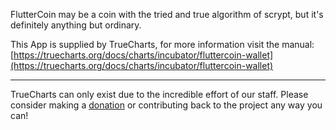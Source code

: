 FlutterCoin may be a coin with the tried and true algorithm of scrypt, but it's definitely anything but ordinary.

This App is supplied by TrueCharts, for more information visit the manual: [https://truecharts.org/docs/charts/incubator/fluttercoin-wallet](https://truecharts.org/docs/charts/incubator/fluttercoin-wallet)

---

TrueCharts can only exist due to the incredible effort of our staff.
Please consider making a [donation](https://truecharts.org/docs/about/sponsor) or contributing back to the project any way you can!
